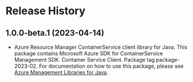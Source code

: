 # Release History

## 1.0.0-beta.1 (2023-04-14)

- Azure Resource Manager ContainerService client library for Java. This package contains Microsoft Azure SDK for ContainerService Management SDK. Container Service Client. Package tag package-2023-02. For documentation on how to use this package, please see [Azure Management Libraries for Java](https://aka.ms/azsdk/java/mgmt).
